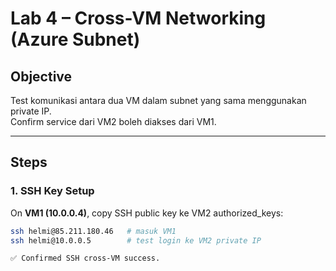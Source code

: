 # Lab 4 – Cross-VM Networking (Azure Subnet)

## Objective
Test komunikasi antara dua VM dalam subnet yang sama menggunakan private IP.  
Confirm service dari VM2 boleh diakses dari VM1.

---

## Steps

### 1. SSH Key Setup
On **VM1 (10.0.0.4)**, copy SSH public key ke VM2 authorized_keys:

```bash
ssh helmi@85.211.180.46   # masuk VM1
ssh helmi@10.0.0.5        # test login ke VM2 private IP

✅ Confirmed SSH cross-VM success.


